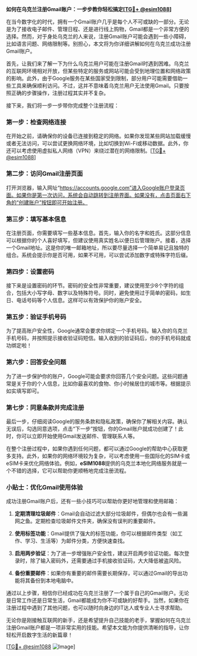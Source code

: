 **如何在乌克兰注册Gmail账户：一步步教你轻松搞定[[TG💪+ @esim1088](https://t.me/s/esim1088)]**

在当今数字化的时代，拥有一个Gmail账户几乎是每个人不可或缺的一部分。无论是为了接收电子邮件、管理日程、还是进行线上购物，Gmail都是一个非常方便的选择。然而，对于身处乌克兰的人来说，注册Gmail账户可能会遇到一些小障碍，比如语言问题、网络限制等。别担心，本文将为你详细讲解如何在乌克兰成功注册Gmail账户。

首先，让我们来了解一下为什么乌克兰用户可能在注册Gmail时遇到困难。乌克兰的互联网环境相对开放，但某些特定的服务或网站可能会受到地理位置和网络政策的影响。此外，由于Google服务在某些国家受到限制，部分用户可能需要借助一些工具来确保顺利访问。不过，这并不意味着乌克兰用户无法使用Gmail。只要按照正确的步骤操作，注册过程其实并不复杂。

接下来，我们将一步一步带你完成整个注册流程：

### **第一步：检查网络连接**
在开始之前，请确保你的设备已连接到稳定的网络。如果你发现某些网站加载缓慢或者无法访问，可以尝试更换网络环境，比如切换到Wi-Fi或移动数据。此外，你还可以考虑使用虚拟私人网络（VPN）来绕过潜在的网络限制。[[TG💪+ @esim1088](https://t.me/s/esim1088)]

### **第二步：访问Gmail注册页面**
打开浏览器，输入网址“https://accounts.google.com”进入Google账户登录页面。如果你是第一次访问，系统会自动跳转到注册界面。如果没有，点击页面右下角的“创建账户”按钮即可开始注册。

### **第三步：填写基本信息**
在注册页面，你需要填写一些基本信息。首先，输入你的名字和姓氏。这部分信息可以根据你的个人喜好填写，但建议使用真实姓名以便日后管理账户。接着，选择一个Gmail地址。这是你的唯一邮箱地址，所以要尽量选择一个简单易记且独特的组合。系统会提示你是否可用，如果不可用，可以尝试添加数字或特殊字符后缀。

### **第四步：设置密码**
接下来是设置密码的环节。密码的安全性非常重要，建议使用至少8个字符的组合，包括大小写字母、数字以及特殊符号。同时，避免使用过于简单的密码，如生日、电话号码等个人信息。这样可以有效保护你的账户安全。

### **第五步：验证手机号码**
为了提高账户安全性，Google通常会要求你绑定一个手机号码。输入你的乌克兰手机号码，并按照提示接收验证码短信。输入收到的验证码后，你的手机号码就成功绑定啦！

### **第六步：回答安全问题**
为了进一步保护你的账户，Google可能会要求你回答几个安全问题。这些问题通常是关于你的个人信息，比如你最喜欢的食物、你小时候居住的城市等。根据提示如实填写即可。

### **第七步：同意条款并完成注册**
最后一步，仔细阅读Google的服务条款和隐私政策，确保你了解相关内容。确认无误后，勾选同意选项，点击“下一步”按钮，你的Gmail账户就成功创建了！此时，你可以立即开始使用Gmail发送邮件、管理联系人等。

在整个注册过程中，如果你遇到任何问题，都可以通过Google的帮助中心获取更多支持。此外，如果你的网络环境较为复杂，可以考虑使用一些国际化的SIM卡或eSIM卡来优化网络体验。例如，**eSIM1088**提供的乌克兰本地化网络服务就是一个不错的选择，它可以帮助你更顺畅地完成注册流程。

### **小贴士：优化Gmail使用体验**
成功注册Gmail账户后，还有一些小技巧可以帮助你更好地管理和使用邮箱：

1. **定期清理垃圾邮件**：Gmail会自动过滤大部分垃圾邮件，但偶尔也会有一些漏网之鱼。定期检查垃圾邮件文件夹，确保没有误判的重要邮件。
   
2. **使用标签功能**：Gmail提供了强大的标签功能，你可以根据邮件类型（如工作、学习、生活等）为邮件分类，方便快速查找。

3. **启用两步验证**：为了进一步增强账户安全性，建议开启两步验证功能。每次登录时，除了输入密码外，还需要通过手机接收验证码，大大降低被盗风险。

4. **备份重要邮件**：如果你有重要的邮件需要长期保存，可以通过Gmail的导出功能将其备份到本地电脑中。

通过以上步骤，相信你已经成功在乌克兰注册了一个属于自己的Gmail账户。无论是日常工作还是日常生活，Gmail都能成为你不可或缺的好帮手。当然，如果你在注册过程中遇到了其他问题，也可以随时向身边的IT达人或专业人士寻求帮助。

无论你是刚接触互联网的新手，还是希望提升自己技能的老手，掌握如何在乌克兰注册Gmail账户都是一项非常实用的技能。希望本文能为你提供清晰的指导，让你轻松开启数字生活的新篇章！

[[TG💪+ @esim1088](https://t.me/s/esim1088) ![Image](https://i.postimg.cc/4NQfJmqS/Snipaste-2025-05-13-00-14-12.png)]